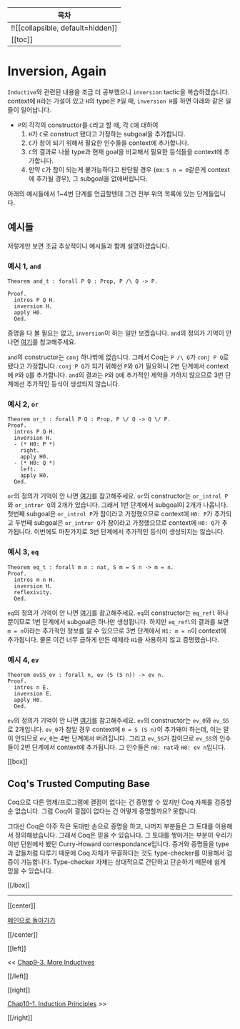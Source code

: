 | 목차 |
|-------------------|
|!![[collapsible, default=hidden]]  |
|[[toc]]|

# Inversion, Again

`Inductive`와 관련된 내용을 조금 더 공부했으니 `inversion` tactic을 복습하겠습니다. context에 `H`라는 가설이 있고 `H`의 type은 `P`일 때, `inversion H`를 하면 아래와 같은 일들이 일어납니다.

- `P`의 각각의 constructor를 `C`라고 할 때, 각 `C`에 대하여
  1. `H`가 `C`로 construct 됐다고 가정하는 subgoal을 추가합니다.
  1. `C`가 참이 되기 위해서 필요한 인수들을 context에 추가합니다.
  1. `C`의 결과로 나올 type과 현재 goal을 비교해서 필요한 등식들을 context에 추가합니다.
  1. 만약 `C`가 참이 되는게 불가능하다고 판단될 경우 (ex: `S n = 0`같은게 context에 추가될 경우), 그 subgoal을 없애버립니다.

아래의 예시들에서 1~4번 단계를 언급할텐데 그건 전부 위의 목록에 있는 단계들입니다.

## 예시들

저렇게만 보면 조금 추상적이니 예시들과 함께 설명하겠습니다.

### 예시 1, `and`

```coq, line_num
Theorem and_t : forall P Q : Prop, P /\ Q -> P.

Proof.
  intros P Q H.
  inversion H.
  apply H0.
  Qed.
```

증명을 다 볼 필요는 없고, `inversion`이 하는 일만 보겠습니다. `and`의 정의가 기억이 안 나면 [여기](Chap9-2.html#conjunction)를 참고해주세요.

`and`의 constructor는 `conj` 하나밖에 없습니다. 그래서 Coq는 `P /\ Q`가 `conj P Q`로 됐다고 가정합니다. `conj P Q`가 되기 위해선 `P`와 `Q`가 필요하니 2번 단계에서 context에 `P`와 `Q`를 추가합니다. `and`의 결과는 `P`와 `Q`에 추가적인 제약을 가하지 않으므로 3번 단계에선 추가적인 등식이 생성되지 않습니다.

### 예시 2, `or`

```coq, line_num
Theorem or_t : forall P Q : Prop, P \/ Q -> Q \/ P.
Proof.
  intros P Q H.
  inversion H.
  - (* H0: P *)
    right.
    apply H0.
  - (* H0: Q *)
    left.
    apply H0.
  Qed.
```

`or`의 정의가 기억이 안 나면 [여기](Chap9-2.html#disjunction)를 참고해주세요. `or`의 constructor는 `or_introl P`와 `or_intror Q`의 2개가 있습니다. 그래서 1번 단계에서 subgoal이 2개가 나옵니다. 첫번째 subgoal은 `or_introl P`가 참이라고 가정했으므로 context에 `H0: P`가 추가되고 두번째 subgoal은 `or_intror Q`가 참이라고 가정했으므로 context에 `H0: Q`가 추가됩니다. 이번에도 마찬가지로 3번 단계에서 추가적인 등식이 생성되지는 않습니다.

### 예시 3, `eq`

```coq, line_num
Theorem eq_t : forall m n : nat, S m = S n -> m = n.
Proof.
  intros m n H.
  inversion H.
  reflexivity.
  Qed.
```

`eq`의 정의가 기억이 안 나면 [여기](Chap9-3.html#equality)를 참고해주세요. `eq`의 constructor는 `eq_refl` 하나 뿐이므로 1번 단계에서 subgoal은 하나만 생성됩니다. 하지만 `eq_refl`의 결과를 보면 `m = n`이라는 추가적인 정보를 알 수 있으므로 3번 단계에서 `H1: m = n`이 context에 추가됩니다. 물론 이건 너무 급하게 만든 예제라 `H1`을 사용하지 않고 증명했습니다.

### 예시 4, `ev`

```coq, line_num
Theorem evSS_ev : forall n, ev (S (S n)) -> ev n.
Proof.
  intros n E.
  inversion E.
  apply H0.
  Qed.
```

`ev`의 정의가 기억이 안 나면 [여기](Chap7-2.html)를 참고해주세요. `ev`의 constructor는 `ev_0`와 `ev_SS`로 2개입니다. `ev_0`가 참일 경우 context에 `0 = S (S n)`이 추가돼야 하는데, 이는 말이 안되므로 `ev_0`는 4번 단계에서 버려집니다. 그리고 `ev_SS`가 참이므로 `ev_SS`의 인수들이 2번 단계에서 context에 추가됩니다. 그 인수들은 `n0: nat`과 `H0: ev n`입니다.

[[box]]

## Coq's Trusted Computing Base

Coq으로 다른 명제/프로그램에 결점이 없다는 건 증명할 수 있지만 Coq 자체를 검증할 순 없습니다. 그럼 Coq이 결점이 없다는 건 어떻게 증명할까요? 못합니다.

그대신 Coq은 아주 작은 토대만 손으로 증명을 하고, 나머지 부분들은 그 토대를 이용해서 정의해놨습니다. 그래서 Coq은 믿을 수 있습니다. 그 토대를 쌓아가는 부분이 우리가 이번 단원에서 봤던 Curry-Howard correspondance입니다. 증거와 증명들을 type과 값들처럼 다루기 때문에 Coq 자체가 무결하다는 것도 type-checker를 이용해서 검증이 가능합니다. Type-checker 자체는 상대적으로 간단하고 단순하기 때문에 쉽게 믿을 수 있습니다.

[[/box]]

---

[[center]]

[메인으로 돌아가기](index.html)

[[/center]]

[[left]]

<< [Chap9-3. More Inductives](Chap9-3.html)

[[/left]]

[[right]]

[Chap10-1. Induction Principles](Chap10-1.html) >>

[[/right]]